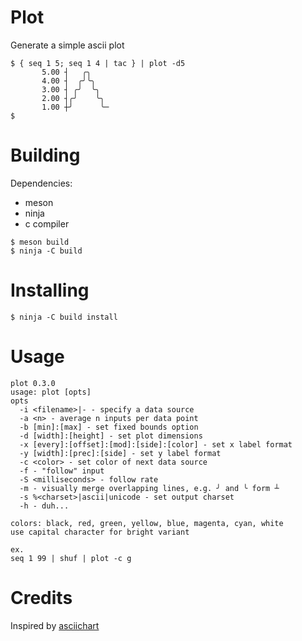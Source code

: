# Plot

Generate a simple ascii plot

```
$ { seq 1 5; seq 1 4 | tac } | plot -d5
       5.00 ┤   ╭╮
       4.00 ┤  ╭╯╰╮
       3.00 ┤ ╭╯  ╰╮
       2.00 ┤╭╯    ╰╮
       1.00 ┼╯      ╰─
$
```

# Building

Dependencies:

+ meson
+ ninja
+ c compiler

```
$ meson build
$ ninja -C build
```

# Installing

```
$ ninja -C build install
```

# Usage

```
plot 0.3.0
usage: plot [opts]
opts
  -i <filename>|- - specify a data source
  -a <n> - average n inputs per data point
  -b [min]:[max] - set fixed bounds option
  -d [width]:[height] - set plot dimensions
  -x [every]:[offset]:[mod]:[side]:[color] - set x label format
  -y [width]:[prec]:[side] - set y label format
  -c <color> - set color of next data source
  -f - "follow" input
  -S <milliseconds> - follow rate
  -m - visually merge overlapping lines, e.g. ╯ and ╰ form ┴
  -s %<charset>|ascii|unicode - set output charset
  -h - duh...

colors: black, red, green, yellow, blue, magenta, cyan, white
use capital character for bright variant

ex.
seq 1 99 | shuf | plot -c g
```

# Credits

Inspired by [asciichart](https://github.com/kroitor/asciichart)
